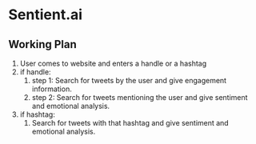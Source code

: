 # Sentient.ai
## Working Plan
1. User comes to website and enters a handle or a hashtag
2. if handle:
   1. step 1: Search for tweets by the user and give engagement information.
   2. step 2: Search for tweets mentioning the user and give sentiment and emotional analysis.
3. if hashtag:
   1. Search for tweets with that hashtag and give sentiment and emotional analysis.
